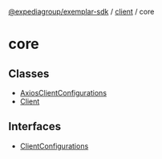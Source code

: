 [@expediagroup/exemplar-sdk](../../index.md) / [client](../index.md) / core

# core

## Classes

- [AxiosClientConfigurations](classes/AxiosClientConfigurations.md)
- [Client](classes/Client.md)

## Interfaces

- [ClientConfigurations](interfaces/ClientConfigurations.md)
